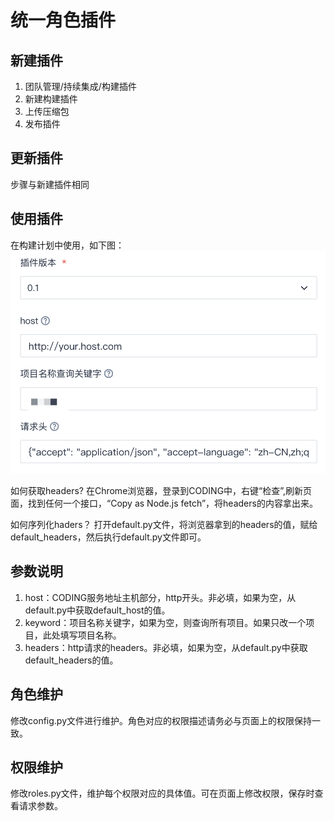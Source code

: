 # 统一角色插件

## 新建插件

1. 团队管理/持续集成/构建插件
2. 新建构建插件
3. 上传压缩包
4. 发布插件

## 更新插件

步骤与新建插件相同

## 使用插件

在构建计划中使用，如下图：
![插件配置](插件配置.png)

如何获取headers?
在Chrome浏览器，登录到CODING中，右键“检查”,刷新页面，找到任何一个接口，“Copy as Node.js fetch”，将headers的内容拿出来。

如何序列化haders？
打开default.py文件，将浏览器拿到的headers的值，赋给default_headers，然后执行default.py文件即可。

## 参数说明

1. host：CODING服务地址主机部分，http开头。非必填，如果为空，从default.py中获取default_host的值。
2. keyword：项目名称关键字，如果为空，则查询所有项目。如果只改一个项目，此处填写项目名称。
3. headers：http请求的headers。非必填，如果为空，从default.py中获取default_headers的值。

## 角色维护

修改config.py文件进行维护。角色对应的权限描述请务必与页面上的权限保持一致。

## 权限维护

修改roles.py文件，维护每个权限对应的具体值。可在页面上修改权限，保存时查看请求参数。